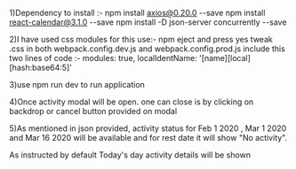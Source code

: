 1)Dependency to install :- npm install axios@0.20.0 --save npm install react-calendar@3.1.0 --save npm install -D json-server concurrently --save

2)I have used css modules for this use:- npm eject and press yes tweak .css in both webpack.config.dev.js and webpack.config.prod.js include this two lines of code :- modules: true, localIdentName: '[name][local][hash:base64:5]'

3)use npm run dev to run application

4)Once activity modal will be open. one can close is by clicking on backdrop or cancel button provided on modal

5)As mentioned in json provided, activity status for Feb 1 2020 , Mar 1 2020 and Mar 16 2020 will be available and for rest date it will show "No activity".

As instructed by default Today's day activity details will be shown